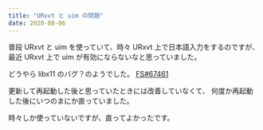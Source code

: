 ```yaml
---
title: "URxvt と uim の問題"
date: 2020-08-06
---
```


普段 URxvt と uim を使っていて、時々 URxvt 上で日本語入力をするのですが、
最近 URxvt 上で uim が有効にならないなと思っていました。

どうやら libx11 のバグ？のようでした。
[FS#67461](https://bugs.archlinux.org/task/67461)

更新して再起動した後と思っていたときには改善していなくて、
何度か再起動した後にいつのまにか直っていました。

時々しか使っていないですが、直ってよかったです。

